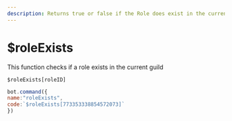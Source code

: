 ```yaml
---
description: Returns true or false if the Role does exist in the current Guild
---
```


# $roleExists

This function checks if a role exists in the current guild

```text
$roleExists[roleID]
```

```javascript
bot.command({
name:"roleExists",
code:`$roleExists[773353338854572073]`
})
```

